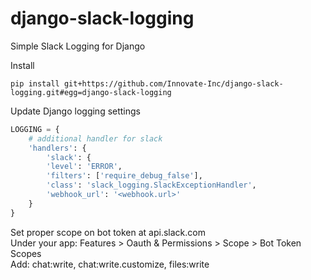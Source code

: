 # django-slack-logging

Simple Slack Logging for Django

Install
```pip
pip install git+https://github.com/Innovate-Inc/django-slack-logging.git#egg=django-slack-logging
```

Update Django logging settings
```python
LOGGING = {
    # additional handler for slack
    'handlers': {
        'slack': {
        'level': 'ERROR',
        'filters': ['require_debug_false'],
        'class': 'slack_logging.SlackExceptionHandler',
        'webhook_url': '<webhook.url>'
    }
}
```

Set proper scope on bot token at api.slack.com\
Under your app: Features > Oauth & Permissions > Scope > Bot Token Scopes\
Add: chat:write, chat:write.customize, files:write
